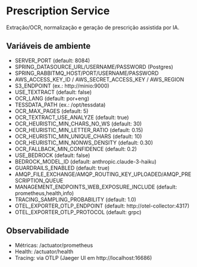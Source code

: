 # Prescription Service

Extração/OCR, normalização e geração de prescrição assistida por IA.

## Variáveis de ambiente
- SERVER_PORT (default: 8084)
- SPRING_DATASOURCE_URL/USERNAME/PASSWORD (Postgres)
- SPRING_RABBITMQ_HOST/PORT/USERNAME/PASSWORD
- AWS_ACCESS_KEY_ID / AWS_SECRET_ACCESS_KEY / AWS_REGION
- S3_ENDPOINT (ex.: http://minio:9000)
- USE_TEXTRACT (default: false)
- OCR_LANG (default: por+eng)
- TESSDATA_PATH (ex.: /opt/tessdata)
- OCR_MAX_PAGES (default: 5)
- OCR_TEXTRACT_USE_ANALYZE (default: true)
- OCR_HEURISTIC_MIN_CHARS_NO_WS (default: 30)
- OCR_HEURISTIC_MIN_LETTER_RATIO (default: 0.15)
- OCR_HEURISTIC_MIN_UNIQUE_CHARS (default: 10)
- OCR_HEURISTIC_MIN_NONWS_DENSITY (default: 0.30)
- OCR_FALLBACK_MIN_CONFIDENCE (default: 0.2)
- USE_BEDROCK (default: false)
- BEDROCK_MODEL_ID (default: anthropic.claude-3-haiku)
- GUARDRAILS_ENABLED (default: true)
- AMQP_FILE_EXCHANGE/AMQP_ROUTING_KEY_UPLOADED/AMQP_PRESCRIPTION_QUEUE
- MANAGEMENT_ENDPOINTS_WEB_EXPOSURE_INCLUDE (default: prometheus,health,info)
- TRACING_SAMPLING_PROBABILITY (default: 1.0)
- OTEL_EXPORTER_OTLP_ENDPOINT (default: http://otel-collector:4317)
- OTEL_EXPORTER_OTLP_PROTOCOL (default: grpc)

## Observabilidade
- Métricas: /actuator/prometheus
- Health: /actuator/health
- Tracing: via OTLP (Jaeger UI em http://localhost:16686)

